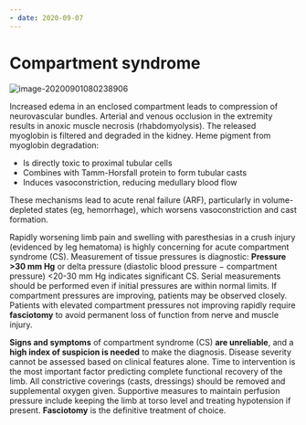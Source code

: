 ```yaml
---
- date: 2020-09-07
---
```


# Compartment syndrome

<!-- compartment syndrome other organ damage -->

![image-20200901080238906](https://photos.thisispiggy.com/file/wikiFiles/image-20200901080238906.png)

Increased edema in an enclosed compartment leads to compression of neurovascular bundles.  Arterial and venous occlusion in the extremity results in anoxic muscle necrosis (rhabdomyolysis).  The released myoglobin is filtered and degraded in the kidney.  Heme pigment from myoglobin degradation:

- Is directly toxic to proximal tubular cells
- Combines with Tamm-Horsfall protein to form tubular casts
- Induces vasoconstriction, reducing medullary blood flow

These mechanisms lead to acute renal failure (ARF), particularly in volume-depleted states (eg, hemorrhage), which worsens vasoconstriction and cast formation.

Rapidly worsening limb pain and swelling with paresthesias in a crush injury (evidenced by leg hematoma) is highly concerning for acute compartment syndrome (CS).  Measurement of tissue pressures is diagnostic:  **Pressure >30 mm Hg** or delta pressure (diastolic blood pressure − compartment pressure) <20-30 mm Hg indicates significant CS.  Serial measurements should be performed even if initial pressures are within normal limits.  If compartment pressures are improving, patients may be observed closely.  Patients with elevated compartment pressures not improving rapidly require **fasciotomy** to avoid permanent loss of function from nerve and muscle injury.

**Signs and symptoms** of compartment syndrome (CS) **are unreliable**, and a **high index of suspicion is needed** to make the diagnosis.  Disease severity cannot be assessed based on clinical features alone.  Time to intervention is the most important factor predicting complete functional recovery of the limb.  All constrictive coverings (casts, dressings) should be removed and supplemental oxygen given.  Supportive measures to maintain perfusion pressure include keeping the limb at torso level and treating hypotension if present.  **Fasciotomy** is the definitive treatment of choice.
